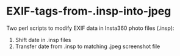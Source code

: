 # EXIF-tags-from-.insp-into-jpeg

Two perl scripts to modify EXIF data in Insta360 photo files (.insp):

1) Shift date in .insp files
2) Transfer date from .insp to matching .jpeg screenshot file

